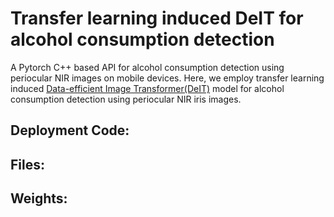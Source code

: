 # Transfer learning induced DeIT for alcohol consumption detection

A Pytorch C++ based API for alcohol consumption detection using periocular NIR images on mobile devices. Here, we employ transfer learning induced [Data-efficient Image Transformer(DeIT)](https://arxiv.org/pdf/2012.12877.pdf) model for alcohol consumption detection using periocular NIR iris images.

## Deployment Code:

## Files:

## Weights:
